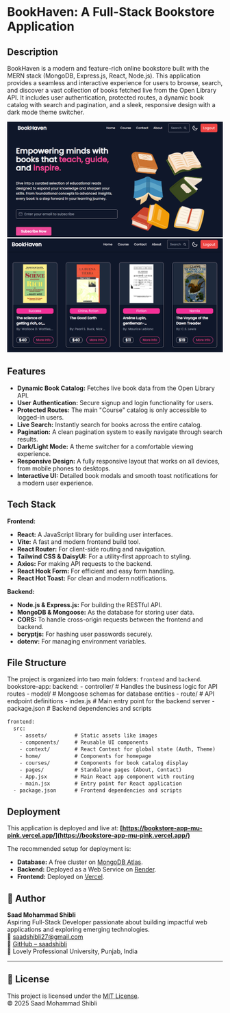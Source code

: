 # BookHaven: A Full-Stack Bookstore Application

## Description

BookHaven is a modern and feature-rich online bookstore built with the MERN stack (MongoDB, Express.js, React, Node.js). This application provides a seamless and interactive experience for users to browse, search, and discover a vast collection of books fetched live from the Open Library API. It includes user authentication, protected routes, a dynamic book catalog with search and pagination, and a sleek, responsive design with a dark mode theme switcher.

![BookHaven Screenshot](./s1.png)
![BookHaven Screenshot](./s2.png)

## Features

- **Dynamic Book Catalog:** Fetches live book data from the Open Library API.
- **User Authentication:** Secure signup and login functionality for users.
- **Protected Routes:** The main "Course" catalog is only accessible to logged-in users.
- **Live Search:** Instantly search for books across the entire catalog.
- **Pagination:** A clean pagination system to easily navigate through search results.
- **Dark/Light Mode:** A theme switcher for a comfortable viewing experience.
- **Responsive Design:** A fully responsive layout that works on all devices, from mobile phones to desktops.
- **Interactive UI:** Detailed book modals and smooth toast notifications for a modern user experience.

## Tech Stack

**Frontend:**
- **React:** A JavaScript library for building user interfaces.
- **Vite:** A fast and modern frontend build tool.
- **React Router:** For client-side routing and navigation.
- **Tailwind CSS & DaisyUI:** For a utility-first approach to styling.
- **Axios:** For making API requests to the backend.
- **React Hook Form:** For efficient and easy form handling.
- **React Hot Toast:** For clean and modern notifications.

**Backend:**
- **Node.js & Express.js:** For building the RESTful API.
- **MongoDB & Mongoose:** As the database for storing user data.
- **CORS:** To handle cross-origin requests between the frontend and backend.
- **bcryptjs:** For hashing user passwords securely.
- **dotenv:** For managing environment variables.

## File Structure

The project is organized into two main folders: `frontend` and `backend`.
  bookstore-app:
    backend:
      - controller/       # Handles the business logic for API routes
      - model/            # Mongoose schemas for database entities
      - route/            # API endpoint definitions
      - index.js          # Main entry point for the backend server
      - package.json      # Backend dependencies and scripts

    frontend:
      src:
        - assets/         # Static assets like images
        - components/     # Reusable UI components
        - context/        # React Context for global state (Auth, Theme)
        - home/           # Components for homepage
        - courses/        # Components for book catalog display
        - pages/          # Standalone pages (About, Contact)
        - App.jsx         # Main React app component with routing
        - main.jsx        # Entry point for React application
      - package.json      # Frontend dependencies and scripts

## Deployment

This application is deployed and live at: **[https://bookstore-app-mu-pink.vercel.app/](https://bookstore-app-mu-pink.vercel.app/)**

The recommended setup for deployment is:
- **Database:** A free cluster on [MongoDB Atlas](https://www.mongodb.com/cloud/atlas).
- **Backend:** Deployed as a Web Service on [Render](https://render.com/).
- **Frontend:** Deployed on [Vercel](https://vercel.com/).

## 👤 Author

**Saad Mohammad Shibli**  
Aspiring Full-Stack Developer passionate about building impactful web applications and exploring emerging technologies.  
📧 saadshibli27@gmail.com  
🔗 [GitHub – saadshibli](https://github.com/saadshibli)  
🏫 Lovely Professional University, Punjab, India

---

## 📄 License

This project is licensed under the [MIT License](https://opensource.org/licenses/MIT).  
© 2025 Saad Mohammad Shibli
